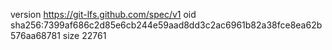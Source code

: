 version https://git-lfs.github.com/spec/v1
oid sha256:7399af686c2d85e6cb244e59aad8dd3c2ac6961b82a38fce8ea62b576aa68781
size 22761
